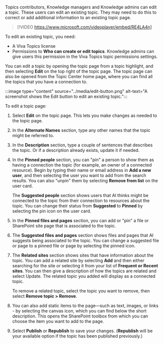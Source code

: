 Topics contributors, Knowledge managers and Knowledge admins can edit a topic. These users can edit an existing topic. They may need to do this to correct or add additional information to an existing topic page.

> [!VIDEO https://www.microsoft.com/videoplayer/embed/RE4LA4n]

To edit an existing topic, you need:

- A Viva Topics license
- Permissions to **Who can create or edit topics**. Knowledge admins can give users this permission in the Viva Topics topic permissions settings.

You can edit a topic by opening the topic page from a topic highlight, and then selecting **Edit** on the top right of the topic page. The topic page can also be opened from the Topic Center home page, where you can find all the topics that you have a connection to.

:::image type="content" source="../media/edit-button.png" alt-text="A screenshot shows the Edit button to edit an existing topic.":::

To edit a topic page:

1. Select **Edit** on the topic page. This lets you make changes as needed to the topic page.
2. In the **Alternate Names** section, type any other names that the topic might be referred to.
3. In the **Description** section, type a couple of sentences that describes the topic. Or if a description already exists, update it if needed.
4. In the **Pinned people** section, you can "pin" a person to show them as having a connection the topic (for example, an owner of a connected resource). Begin by typing their name or email address in **Add a new user**, and then selecting the user you want to add from the search results. You can also "unpin" them by selecting **Remove from list** on the user card.

   The **Suggested people** section shows users that AI thinks might be connected to the topic from their connection to resources about the topic. You can change their status from **Suggested** to **Pinned** by selecting the pin icon on the user card.
5. In the **Pinned files and pages** section, you can add or "pin" a file or SharePoint site page that is associated to the topic.
6. The **Suggested files and pages** section shows files and pages that AI suggests being associated to the topic. You can change a suggested file or page to a pinned file or page by selecting the pinned icon.
7. The **Related sites** section shows sites that have information about the topic. You can add a related site by selecting **Add** and then either searching for the site or selecting it from your list of **Frequent or Recent sites**. You can then give a description of how the topics are related and select Update. The related topic you added will display as a connected topic.

   To remove a related topic, select the topic you want to remove, then select **Remove topic > Remove**.
8. You can also add static items to the page—such as text, images, or links - by selecting the canvas icon, which you can find below the short description. This opens the SharePoint toolbox from which you can choose the item you want to add to the page. 
9. Select **Publish** or **Republish** to save your changes. (**Republish** will be your available option if the topic has been published previously.)
